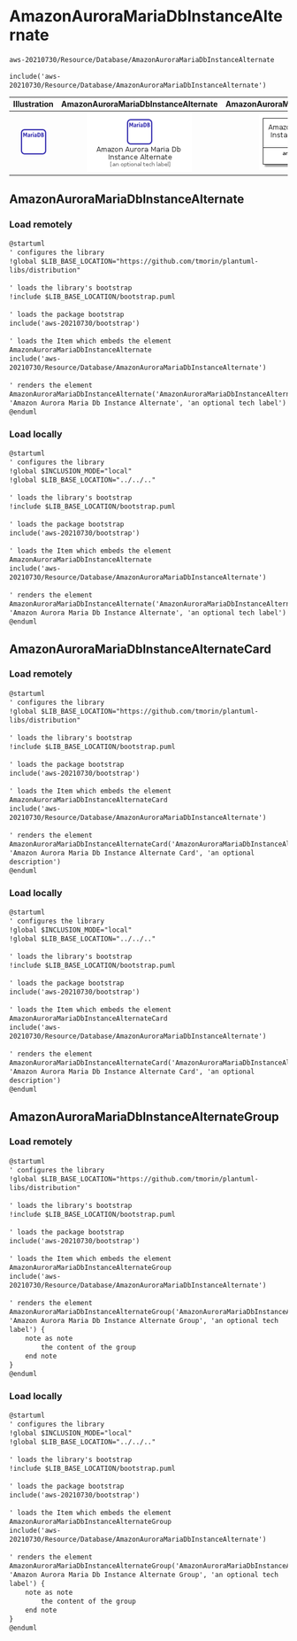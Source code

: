 # AmazonAuroraMariaDbInstanceAlternate


```text
aws-20210730/Resource/Database/AmazonAuroraMariaDbInstanceAlternate
```

```text
include('aws-20210730/Resource/Database/AmazonAuroraMariaDbInstanceAlternate')
```



| Illustration | AmazonAuroraMariaDbInstanceAlternate | AmazonAuroraMariaDbInstanceAlternateCard | AmazonAuroraMariaDbInstanceAlternateGroup |
| :---: | :---: | :---: | :---: |
| ![illustration for Illustration](../../../aws-20210730/Resource/Database/AmazonAuroraMariaDbInstanceAlternate.png) | ![illustration for AmazonAuroraMariaDbInstanceAlternate](../../../aws-20210730/Resource/Database/AmazonAuroraMariaDbInstanceAlternate.Local.png) | ![illustration for AmazonAuroraMariaDbInstanceAlternateCard](../../../aws-20210730/Resource/Database/AmazonAuroraMariaDbInstanceAlternateCard.Local.png) | ![illustration for AmazonAuroraMariaDbInstanceAlternateGroup](../../../aws-20210730/Resource/Database/AmazonAuroraMariaDbInstanceAlternateGroup.Local.png) |




## AmazonAuroraMariaDbInstanceAlternate

### Load remotely
```plantuml
@startuml
' configures the library
!global $LIB_BASE_LOCATION="https://github.com/tmorin/plantuml-libs/distribution"

' loads the library's bootstrap
!include $LIB_BASE_LOCATION/bootstrap.puml

' loads the package bootstrap
include('aws-20210730/bootstrap')

' loads the Item which embeds the element AmazonAuroraMariaDbInstanceAlternate
include('aws-20210730/Resource/Database/AmazonAuroraMariaDbInstanceAlternate')

' renders the element
AmazonAuroraMariaDbInstanceAlternate('AmazonAuroraMariaDbInstanceAlternate', 'Amazon Aurora Maria Db Instance Alternate', 'an optional tech label')
@enduml
```

### Load locally
```plantuml
@startuml
' configures the library
!global $INCLUSION_MODE="local"
!global $LIB_BASE_LOCATION="../../.."

' loads the library's bootstrap
!include $LIB_BASE_LOCATION/bootstrap.puml

' loads the package bootstrap
include('aws-20210730/bootstrap')

' loads the Item which embeds the element AmazonAuroraMariaDbInstanceAlternate
include('aws-20210730/Resource/Database/AmazonAuroraMariaDbInstanceAlternate')

' renders the element
AmazonAuroraMariaDbInstanceAlternate('AmazonAuroraMariaDbInstanceAlternate', 'Amazon Aurora Maria Db Instance Alternate', 'an optional tech label')
@enduml
```

## AmazonAuroraMariaDbInstanceAlternateCard

### Load remotely
```plantuml
@startuml
' configures the library
!global $LIB_BASE_LOCATION="https://github.com/tmorin/plantuml-libs/distribution"

' loads the library's bootstrap
!include $LIB_BASE_LOCATION/bootstrap.puml

' loads the package bootstrap
include('aws-20210730/bootstrap')

' loads the Item which embeds the element AmazonAuroraMariaDbInstanceAlternateCard
include('aws-20210730/Resource/Database/AmazonAuroraMariaDbInstanceAlternate')

' renders the element
AmazonAuroraMariaDbInstanceAlternateCard('AmazonAuroraMariaDbInstanceAlternateCard', 'Amazon Aurora Maria Db Instance Alternate Card', 'an optional description')
@enduml
```

### Load locally
```plantuml
@startuml
' configures the library
!global $INCLUSION_MODE="local"
!global $LIB_BASE_LOCATION="../../.."

' loads the library's bootstrap
!include $LIB_BASE_LOCATION/bootstrap.puml

' loads the package bootstrap
include('aws-20210730/bootstrap')

' loads the Item which embeds the element AmazonAuroraMariaDbInstanceAlternateCard
include('aws-20210730/Resource/Database/AmazonAuroraMariaDbInstanceAlternate')

' renders the element
AmazonAuroraMariaDbInstanceAlternateCard('AmazonAuroraMariaDbInstanceAlternateCard', 'Amazon Aurora Maria Db Instance Alternate Card', 'an optional description')
@enduml
```

## AmazonAuroraMariaDbInstanceAlternateGroup

### Load remotely
```plantuml
@startuml
' configures the library
!global $LIB_BASE_LOCATION="https://github.com/tmorin/plantuml-libs/distribution"

' loads the library's bootstrap
!include $LIB_BASE_LOCATION/bootstrap.puml

' loads the package bootstrap
include('aws-20210730/bootstrap')

' loads the Item which embeds the element AmazonAuroraMariaDbInstanceAlternateGroup
include('aws-20210730/Resource/Database/AmazonAuroraMariaDbInstanceAlternate')

' renders the element
AmazonAuroraMariaDbInstanceAlternateGroup('AmazonAuroraMariaDbInstanceAlternateGroup', 'Amazon Aurora Maria Db Instance Alternate Group', 'an optional tech label') {
    note as note
        the content of the group
    end note
}
@enduml
```

### Load locally
```plantuml
@startuml
' configures the library
!global $INCLUSION_MODE="local"
!global $LIB_BASE_LOCATION="../../.."

' loads the library's bootstrap
!include $LIB_BASE_LOCATION/bootstrap.puml

' loads the package bootstrap
include('aws-20210730/bootstrap')

' loads the Item which embeds the element AmazonAuroraMariaDbInstanceAlternateGroup
include('aws-20210730/Resource/Database/AmazonAuroraMariaDbInstanceAlternate')

' renders the element
AmazonAuroraMariaDbInstanceAlternateGroup('AmazonAuroraMariaDbInstanceAlternateGroup', 'Amazon Aurora Maria Db Instance Alternate Group', 'an optional tech label') {
    note as note
        the content of the group
    end note
}
@enduml
```

